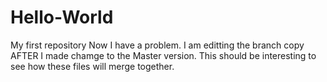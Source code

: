 # Hello-World
My first repository
Now I have a problem.  I am editting the branch copy AFTER I made chamge to the Master version.
This should be interesting to see how these files will merge together.

